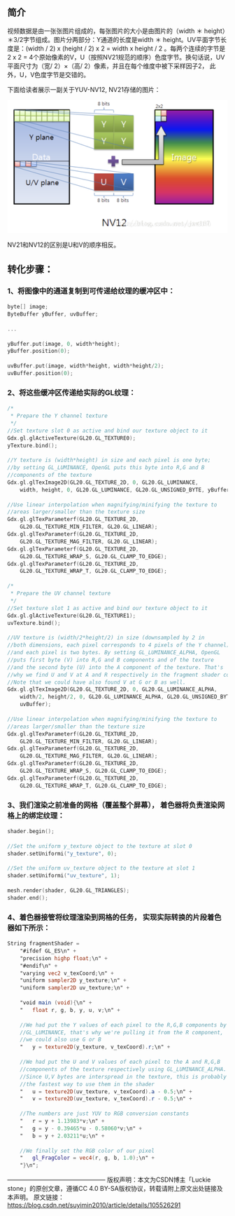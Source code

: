 ## 简介

视频数据是由一张张图片组成的，每张图片的大小是由图片的（width ＊ height）＊3/2字节组成。图片分两部分：Y通道的长度是width ＊ height。UV平面字节长度是：(width / 2) x (height / 2) x 2 = width x height / 2 。每两个连续的字节是2 x 2 = 4个原始像素的V，U（按照NV21规范的顺序）色度字节。换句话说，UV平面尺寸为（宽/ 2）×（高/ 2）像素，并且在每个维度中被下采样因子2， 此外，U，V色度字节是交错的。

下面给读者展示一副关于YUV-NV12, NV21存储的图片：

![image-20220915152854999](.asserts/image-20220915152854999.png)

NV21和NV12的区别是U和V的顺序相反。

 

## 转化步骤：

### 1、将图像中的通道复制到可传递给纹理的缓冲区中：

```c++
byte[] image;
ByteBuffer yBuffer, uvBuffer;

...

yBuffer.put(image, 0, width*height);
yBuffer.position(0);

uvBuffer.put(image, width*height, width*height/2);
uvBuffer.position(0);
```



### 2、将这些缓冲区传递给实际的GL纹理：

```c++
/*
 * Prepare the Y channel texture
 */
//Set texture slot 0 as active and bind our texture object to it
Gdx.gl.glActiveTexture(GL20.GL_TEXTURE0);
yTexture.bind();

//Y texture is (width*height) in size and each pixel is one byte; 
//by setting GL_LUMINANCE, OpenGL puts this byte into R,G and B 
//components of the texture
Gdx.gl.glTexImage2D(GL20.GL_TEXTURE_2D, 0, GL20.GL_LUMINANCE, 
    width, height, 0, GL20.GL_LUMINANCE, GL20.GL_UNSIGNED_BYTE, yBuffer);

//Use linear interpolation when magnifying/minifying the texture to 
//areas larger/smaller than the texture size
Gdx.gl.glTexParameterf(GL20.GL_TEXTURE_2D, 
    GL20.GL_TEXTURE_MIN_FILTER, GL20.GL_LINEAR);
Gdx.gl.glTexParameterf(GL20.GL_TEXTURE_2D, 
    GL20.GL_TEXTURE_MAG_FILTER, GL20.GL_LINEAR);
Gdx.gl.glTexParameterf(GL20.GL_TEXTURE_2D, 
    GL20.GL_TEXTURE_WRAP_S, GL20.GL_CLAMP_TO_EDGE);
Gdx.gl.glTexParameterf(GL20.GL_TEXTURE_2D, 
    GL20.GL_TEXTURE_WRAP_T, GL20.GL_CLAMP_TO_EDGE);

/*
 * Prepare the UV channel texture
 */
//Set texture slot 1 as active and bind our texture object to it
Gdx.gl.glActiveTexture(GL20.GL_TEXTURE1);
uvTexture.bind();

//UV texture is (width/2*height/2) in size (downsampled by 2 in 
//both dimensions, each pixel corresponds to 4 pixels of the Y channel) 
//and each pixel is two bytes. By setting GL_LUMINANCE_ALPHA, OpenGL 
//puts first byte (V) into R,G and B components and of the texture
//and the second byte (U) into the A component of the texture. That's 
//why we find U and V at A and R respectively in the fragment shader code.
//Note that we could have also found V at G or B as well. 
Gdx.gl.glTexImage2D(GL20.GL_TEXTURE_2D, 0, GL20.GL_LUMINANCE_ALPHA, 
    width/2, height/2, 0, GL20.GL_LUMINANCE_ALPHA, GL20.GL_UNSIGNED_BYTE, 
    uvBuffer);

//Use linear interpolation when magnifying/minifying the texture to 
//areas larger/smaller than the texture size
Gdx.gl.glTexParameterf(GL20.GL_TEXTURE_2D, 
    GL20.GL_TEXTURE_MIN_FILTER, GL20.GL_LINEAR);
Gdx.gl.glTexParameterf(GL20.GL_TEXTURE_2D, 
    GL20.GL_TEXTURE_MAG_FILTER, GL20.GL_LINEAR);
Gdx.gl.glTexParameterf(GL20.GL_TEXTURE_2D, 
    GL20.GL_TEXTURE_WRAP_S, GL20.GL_CLAMP_TO_EDGE);
Gdx.gl.glTexParameterf(GL20.GL_TEXTURE_2D, 
    GL20.GL_TEXTURE_WRAP_T, GL20.GL_CLAMP_TO_EDGE);
```



### 3、我们渲染之前准备的网格（覆盖整个屏幕）， 着色器将负责渲染网格上的绑定纹理：

```c++
shader.begin();

//Set the uniform y_texture object to the texture at slot 0
shader.setUniformi("y_texture", 0);

//Set the uniform uv_texture object to the texture at slot 1
shader.setUniformi("uv_texture", 1);

mesh.render(shader, GL20.GL_TRIANGLES);
shader.end();
```



### 4、着色器接管将纹理渲染到网格的任务， 实现实际转换的片段着色器如下所示：

```glsl
String fragmentShader = 
    "#ifdef GL_ES\n" +
    "precision highp float;\n" +
    "#endif\n" +
    "varying vec2 v_texCoord;\n" +
    "uniform sampler2D y_texture;\n" +
    "uniform sampler2D uv_texture;\n" +

    "void main (void){\n" +
    "   float r, g, b, y, u, v;\n" +

    //We had put the Y values of each pixel to the R,G,B components by 
    //GL_LUMINANCE, that's why we're pulling it from the R component,
    //we could also use G or B
    "   y = texture2D(y_texture, v_texCoord).r;\n" + 

    //We had put the U and V values of each pixel to the A and R,G,B 
    //components of the texture respectively using GL_LUMINANCE_ALPHA. 
    //Since U,V bytes are interspread in the texture, this is probably 
    //the fastest way to use them in the shader
    "   u = texture2D(uv_texture, v_texCoord).a - 0.5;\n" +
    "   v = texture2D(uv_texture, v_texCoord).r - 0.5;\n" +

    //The numbers are just YUV to RGB conversion constants
    "   r = y + 1.13983*v;\n" +
    "   g = y - 0.39465*u - 0.58060*v;\n" +
    "   b = y + 2.03211*u;\n" +

    //We finally set the RGB color of our pixel
    "   gl_FragColor = vec4(r, g, b, 1.0);\n" +
    "}\n"; 
```

————————————————
版权声明：本文为CSDN博主「Luckie stone」的原创文章，遵循CC 4.0 BY-SA版权协议，转载请附上原文出处链接及本声明。
原文链接：https://blog.csdn.net/suyimin2010/article/details/105526291